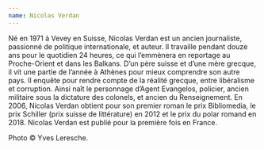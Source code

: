 ```yaml
---
name: Nicolas Verdan
---
```


Né en 1971 à Vevey en Suisse, Nicolas Verdan est un ancien journaliste, passionné
de politique internationale, et auteur.
Il travaille pendant douze ans pour le quotidien 24 heures, ce qui l’emmènera en
reportage au Proche-Orient et dans les Balkans. D’un père suisse et d’une mère grecque,
il vit une partie de l’année à Athènes pour mieux comprendre son autre pays. Il enquête
pour rendre compte de la réalité grecque, entre libéralisme et corruption. Ainsi naît
le personnage d’Agent Evangelos, policier, ancien militaire sous la dictature des colonels,
et ancien du Renseignement.
En 2006, Nicolas Verdan obtient pour son premier roman le prix Bibliomedia, le prix Schiller
(prix suisse de littérature) en 2012 et le prix du polar romand en 2018. Nicolas Verdan est
publié pour la première fois en France.


Photo © Yves Leresche.

